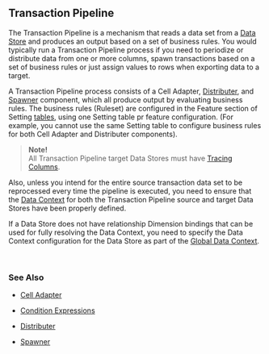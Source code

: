 
## Transaction Pipeline

The Transaction Pipeline is a mechanism that reads a data set from a [Data Store](../datastores.md) and produces an output based on a set of business rules. You would typically run a Transaction Pipeline process if you need to periodize or distribute data from one or more columns, spawn transactions based on a set of business rules or just assign values to rows when exporting data to a target.


A Transaction Pipeline process consists of a Cell Adapter, [Distributer](transactionpipeline/distributer.md), and [Spawner](transactionpipeline/spawner.md) component, which all produce output by evaluating business rules.
The business rules (Ruleset) are configured in the Feature section of Setting [tables](../tables.md), using one Setting table pr feature configuration. (For example, you cannot use the same Setting table to configure business rules for both Cell Adapter and Distributer components).
<br/>

>**Note!**  
All Transaction Pipeline target Data Stores must have [Tracing Columns](tracingcolumns.md).  
>
Also, unless you intend for the entire source transaction data set to be reprocessed every time the pipeline is executed, you need to ensure that the [Data Context](../dataflows/datacontext/index.md) for both the Transaction Pipeline source and target Data Stores have been properly defined. 
>
If a Data Store does not have relationship Dimension bindings that can be used for fully resolving the Data Context, you need to specify the Data Context configuration for the Data Store as part of the [Global Data Context](../dataflows/datacontext/globaldatacontext.md).


<br/>

### See Also

* [Cell Adapter](transactionpipeline/celladapter.md)

* [Condition Expressions](transactionpipeline/conditionexpressions.md)

* [Distributer](transactionpipeline/distributer.md)

* [Spawner](transactionpipeline/spawner.md)



